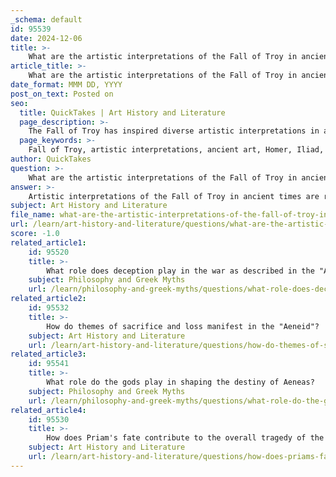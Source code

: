 ```yaml
---
_schema: default
id: 95539
date: 2024-12-06
title: >-
    What are the artistic interpretations of the Fall of Troy in ancient times?
article_title: >-
    What are the artistic interpretations of the Fall of Troy in ancient times?
date_format: MMM DD, YYYY
post_on_text: Posted on
seo:
  title: QuickTakes | Art History and Literature
  page_description: >-
    The Fall of Troy has inspired diverse artistic interpretations in ancient times, reflected in mosaics, paintings, sculpture, and literature, highlighting themes of heroism, betrayal, and the tragic consequences of war.
  page_keywords: >-
    Fall of Troy, artistic interpretations, ancient art, Homer, Iliad, Virgil, Aeneid, mosaics, vases, Trojan Horse, sculpture, epic poetry, Roman values, Greek heroism, tragedy of war, cultural impact
author: QuickTakes
question: >-
    What are the artistic interpretations of the Fall of Troy in ancient times?
answer: >-
    Artistic interpretations of the Fall of Troy in ancient times are rich and varied, reflecting the profound impact of this legendary event on culture and art. The Fall of Troy, primarily depicted in Homer's "Iliad" and later in Virgil's "Aeneid," symbolizes themes of heroism, betrayal, and the tragic consequences of war, which have inspired numerous artistic expressions.\n\n1. **Mosaics and Vases**: Ancient mosaics often captured the chaos and destruction of Troy, emphasizing the tragedy of war. One notable artifact is the Mykonos vase, which is one of the earliest known representations of the Trojan Horse narrative. Discovered in 1961, this large pithos illustrates the significance of the Trojan Horse in the myth, showcasing how vases served as a medium for retelling myths and legends.\n\n2. **Paintings and Sketches**: Artists like Giovanni Domenico Tiepolo created works such as "The Building of the Trojan Horse" and "The Procession of the Trojan Horse." These paintings depict the horse not merely as a wooden structure but as a living entity, highlighting the artistic license taken to convey the drama of the event. Tiepolo's works are part of a series that illustrates the fall of Troy, showcasing the transition from Greek to Roman artistic values.\n\n3. **Sculpture**: The Trojan Horse itself has been a subject of various sculptures, often depicted in a way that emphasizes its deceptive nature. The horse was constructed by Epeius, a master carpenter, and its representation in art often focuses on the themes of cunning and strategy in warfare.\n\n4. **Epic Poetry and Literature**: The narratives surrounding the Fall of Troy have also been immortalized in epic poetry, with Virgil's "Aeneid" providing a detailed account of the events leading to the city's destruction. This literary work not only recounts the aftermath of the Trojan War but also serves as a national epic for Rome, linking its origins to the fallen city of Troy.\n\n5. **Themes in Art**: The artistic representations of the Fall of Troy often juxtapose Greek and Roman values, reflecting a shift from individualistic Greek heroism to the more duty-bound ethos of Roman society. The themes of sacrifice, loss, and the tragic fate of key figures like Priam resonate throughout these works, illustrating the moral and ethical dilemmas faced during the war.\n\nOverall, the Fall of Troy has been a significant source of inspiration for artists in ancient times, leading to a diverse array of interpretations that continue to influence modern representations of this iconic event.
subject: Art History and Literature
file_name: what-are-the-artistic-interpretations-of-the-fall-of-troy-in-ancient-times.md
url: /learn/art-history-and-literature/questions/what-are-the-artistic-interpretations-of-the-fall-of-troy-in-ancient-times
score: -1.0
related_article1:
    id: 95520
    title: >-
        What role does deception play in the war as described in the "Aeneid"?
    subject: Philosophy and Greek Myths
    url: /learn/philosophy-and-greek-myths/questions/what-role-does-deception-play-in-the-war-as-described-in-the-aeneid
related_article2:
    id: 95532
    title: >-
        How do themes of sacrifice and loss manifest in the "Aeneid"?
    subject: Art History and Literature
    url: /learn/art-history-and-literature/questions/how-do-themes-of-sacrifice-and-loss-manifest-in-the-aeneid
related_article3:
    id: 95541
    title: >-
        What role do the gods play in shaping the destiny of Aeneas?
    subject: Philosophy and Greek Myths
    url: /learn/philosophy-and-greek-myths/questions/what-role-do-the-gods-play-in-shaping-the-destiny-of-aeneas
related_article4:
    id: 95530
    title: >-
        How does Priam's fate contribute to the overall tragedy of the "Aeneid"?
    subject: Art History and Literature
    url: /learn/art-history-and-literature/questions/how-does-priams-fate-contribute-to-the-overall-tragedy-of-the-aeneid
---
```


&nbsp;